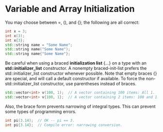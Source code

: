 # Variable and Array Initialization

You may choose between =, (), and {}; the following are all correct:
```cpp
int x = 3;
int x(3);
int x{3};
std::string name = "Some Name";
std::string name("Some Name");
std::string name{"Some Name"};
```

Be careful when using a braced **initialization list** {...} on a type with an **std::initializer_list** constructor. A nonempty braced-init-list prefers the std::initializer_list constructor whenever possible. Note that empty braces {} are special, and will call a default constructor if available. To force the non-std::initializer_list constructor, use parentheses instead of braces.

```cpp
std::vector<int> v(100, 1);  // A vector containing 100 items: All 1.
std::vector<int> v{100, 1};  // A vector containing 2 items: 100 and 1.
```

Also, the brace form prevents narrowing of integral types. This can prevent some types of programming errors.
```cpp
int pi(3.14);  // OK -- pi == 3.
int pi{3.14};  // Compile error: narrowing conversion.
```